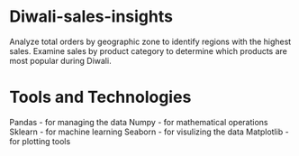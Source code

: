 # Diwali-sales-insights
Analyze total orders by geographic zone to identify regions with the highest sales.
Examine sales by product category to determine which products are most popular during Diwali.

# Tools and Technologies
Pandas - for managing the data
Numpy - for mathematical operations
Sklearn - for machine learning
Seaborn - for visulizing the data
Matplotlib - for plotting tools
